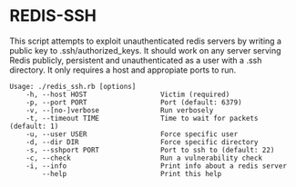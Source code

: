 # REDIS-SSH
This script attempts to exploit unauthenticated redis servers by writing a public key to .ssh/authorized_keys.
It should work on any server serving Redis publicly, persistent and unauthenticated as a user with a .ssh directory.
It only requires a host and appropiate ports to run.

```
Usage: ./redis_ssh.rb [options]
    -h, --host HOST                  Victim (required)
    -p, --port PORT                  Port (default: 6379)
    -v, --[no-]verbose               Run verbosely
    -t, --timeout TIME               Time to wait for packets (default: 1)
    -u, --user USER                  Force specific user
    -d, --dir DIR                    Force specific directory
    -s, --sshport PORT               Port to ssh to (default: 22)
    -c, --check                      Run a vulnerability check
    -i, --info                       Print info about a redis server
        --help                       Print this help
```
